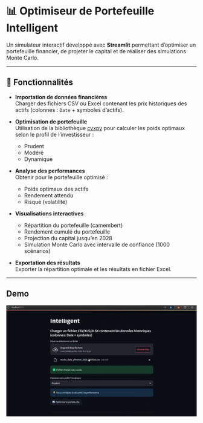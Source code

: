 # 📊 Optimiseur de Portefeuille Intelligent

Un simulateur interactif développé avec **Streamlit** permettant d’optimiser un portefeuille financier, de projeter le capital et de réaliser des simulations Monte Carlo.

---

## 🚀 Fonctionnalités

- **Importation de données financières**  
  Charger des fichiers CSV ou Excel contenant les prix historiques des actifs (colonnes : `Date` + symboles d’actifs).

- **Optimisation de portefeuille**  
  Utilisation de la bibliothèque [cvxpy](https://www.cvxpy.org/) pour calculer les poids optimaux selon le profil de l’investisseur :  
  - Prudent  
  - Modéré  
  - Dynamique  

- **Analyse des performances**  
  Obtenir pour le portefeuille optimisé :  
  - Poids optimaux des actifs  
  - Rendement attendu  
  - Risque (volatilité)

- **Visualisations interactives**  
  - Répartition du portefeuille (camembert)  
  - Rendement cumulé du portefeuille  
  - Projection du capital jusqu’en 2028  
  - Simulation Monte Carlo avec intervalle de confiance (1000 scénarios)

- **Exportation des résultats**  
  Exporter la répartition optimale et les résultats en fichier Excel.

---
## Demo
![Description de l'image](demo/optimizer.png)

